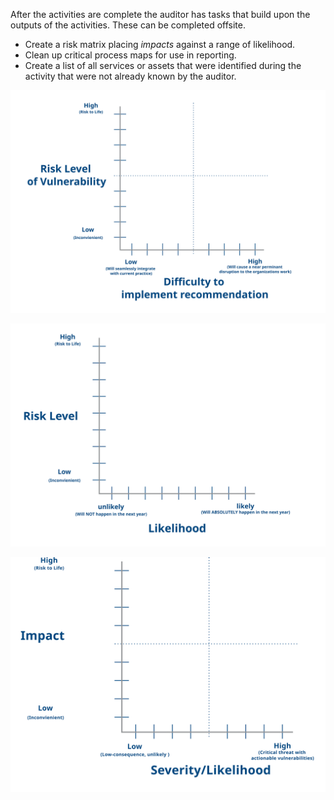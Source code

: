 
After the activities are complete the auditor has tasks that build upon the outputs of the activities. These can be completed offsite.

  * Create a risk matrix placing *impacts* against a range of likelihood.
  * Clean up critical process maps for use in reporting.
  * Create a list of all services or assets that were identified during the activity that were not already known by the auditor.

![Risk vs Difficulty](content/images/matrices/risk_vs_difficulty.svg)

![Risk vs Likelihood](content/images/matrices/risk_vs_likelihood.svg)

![Impact vs Severity](content/images/matrices/impact_vs_severity.svg)
